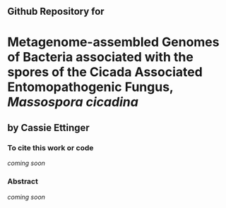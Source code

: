 ## Github Repository for
# Metagenome-assembled Genomes of Bacteria associated with the spores of the Cicada Associated Entomopathogenic Fungus, <i>Massospora cicadina</i>
## by Cassie Ettinger 

### To cite this work or code

<i>coming soon</i>

### Abstract

<i>coming soon</i>

